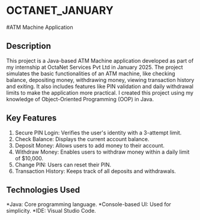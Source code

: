 # OCTANET_JANUARY
#ATM Machine Application

## Description
This project is a Java-based ATM Machine application developed as part of my internship at OctaNet Services Pvt Ltd in January 2025. 
The project simulates the basic functionalities of an ATM machine, like checking balance, depositing money, withdrawing money, viewing transaction history and exiting.
It also includes features like PIN validation and daily withdrawal limits to make the application more practical. 
I created this project using my knowledge of Object-Oriented Programming (OOP) in Java.

## Key Features
1. Secure PIN Login: Verifies the user's identity with a 3-attempt limit.
2. Check Balance: Displays the current account balance.
3. Deposit Money: Allows users to add money to their account.
4. Withdraw Money: Enables users to withdraw money within a daily limit of $10,000.
5. Change PIN: Users can reset their PIN.
6. Transaction History: Keeps track of all deposits and withdrawals.

## Technologies Used
*Java: Core programming language.
*Console-based UI: Used for simplicity.
*IDE: Visual Studio Code.
